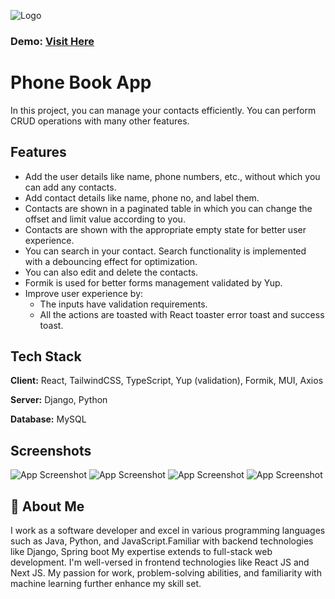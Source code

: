 ![Logo](https://drive.google.com/uc?export=view&id=1Q15Y6BhSiPTCj3ZrDhq63abCcKRzPsw4)

### Demo:       [Visit Here](https://drive.google.com/file/d/1D9ySps7QCR8jAEJAikWaj4AY4lEpjlY5/view?usp=drive_link)

# Phone Book App

In this project, you can manage your contacts efficiently. You can perform CRUD operations with many other features.

## Features

- Add the user details like name, phone numbers, etc., without which you can add any contacts.
- Add contact details like name, phone no, and label them.
- Contacts are shown in a paginated table in which you can change the offset and limit value according to you.
- Contacts are shown with the appropriate empty state for better user experience.
- You can search in your contact. Search functionality is implemented with a debouncing effect for optimization.
- You can also edit and delete the contacts.
- Formik is used for better forms management validated by Yup.
- Improve user experience by:
  - The inputs have validation requirements.
  - All the actions are toasted with React toaster error toast and success toast.

## Tech Stack

**Client:** React, TailwindCSS, TypeScript, Yup (validation), Formik, MUI, Axios

**Server:** Django, Python

**Database:** MySQL

## Screenshots

![App Screenshot](https://drive.google.com/uc?export=view&id=1NtVt068_mjwo3fyfhQJIvrlKx8-3ATYa)
![App Screenshot](https://drive.google.com/uc?export=view&id=1Cl3Nst2BnsDsGBCKbPbF_fyAdeZa2-cR)
![App Screenshot](https://drive.google.com/uc?export=view&id=1IqJdLsnlfbjkjRpK3qVD3Wp7_ldGxtTx)
![App Screenshot](https://drive.google.com/uc?export=view&id=1zLOnukhzAZqfsmctAiOe2AhtvqkPuKQh)

## 🚀 About Me

I work as a software developer and excel in various programming languages such as Java, Python, and JavaScript.Familiar with backend technologies like Django, Spring boot My expertise extends to full-stack web development. I'm well-versed in frontend technologies like React JS and Next JS. My passion for work, problem-solving abilities, and familiarity with machine learning further enhance my skill set.
